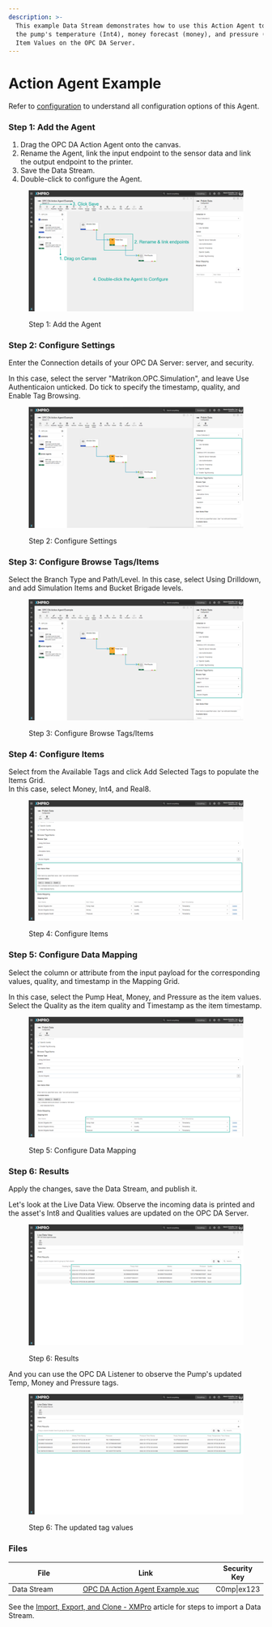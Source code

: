 ```yaml
---
description: >-
  This example Data Stream demonstrates how to use this Action Agent to update
  the pump's temperature (Int4), money forecast (money), and pressure (Real8)
  Item Values on the OPC DA Server.
---
```


# Action Agent Example

<!-- unsupported tag removed -->
Refer to [configuration](action-agent-configuration.md) to understand all configuration options of this Agent.
<!-- unsupported tag removed -->

### Step 1: Add the Agent

1. Drag the OPC DA Action Agent onto the canvas.
2. Rename the Agent, link the input endpoint to the sensor data and link the output endpoint to the printer.
3. Save the Data Stream.
4. Double-click to configure the Agent.

<figure><img src="../../../../../.gitbook/assets/OPC DA AA Step 1.png" alt=""><figcaption><p>Step 1: Add the Agent</p></figcaption></figure>

### Step 2: Configure Settings

Enter the Connection details of your OPC DA Server: server, and security.

In this case, select the server "Matrikon.OPC.Simulation", and leave Use Authenticaion unticked. Do tick to specify the timestamp, quality, and Enable Tag Browsing.

<figure><img src="../../../../../.gitbook/assets/OPC DA AA Step 2.png" alt=""><figcaption><p>Step 2: Configure Settings</p></figcaption></figure>

### Step 3: Configure Browse Tags/Items

Select the Branch Type and Path/Level. In this case, select Using Drilldown, and add Simulation Items and Bucket Brigade levels.

<figure><img src="../../../../../.gitbook/assets/OPC DA AA Step 3.png" alt=""><figcaption><p>Step 3: Configure Browse Tags/Items</p></figcaption></figure>

### Step 4: Configure Items

Select from the Available Tags and click Add Selected Tags to populate the Items Grid. \
In this case, select Money, Int4, and Real8.

<figure><img src="../../../../../.gitbook/assets/OPC DA AA Step 4.png" alt=""><figcaption><p>Step 4: Configure Items</p></figcaption></figure>

### Step 5: Configure Data Mapping

Select the column or attribute from the input payload for the corresponding values, quality, and timestamp in the Mapping Grid.

In this case, select the Pump Heat, Money, and Pressure as the item values. Select the Quality as the item quality and Timestamp as the item timestamp.

<figure><img src="../../../../../.gitbook/assets/OPC DA AA Step 5.png" alt=""><figcaption><p>Step 5: Configure Data Mapping</p></figcaption></figure>

### Step 6: Results

Apply the changes, save the Data Stream, and publish it.

Let's look at the Live Data View. Observe the incoming data is printed and the asset's Int8 and Qualities values are updated on the OPC DA Server.

<figure><img src="../../../../../.gitbook/assets/OPC DA AA Step 6.png" alt=""><figcaption><p>Step 6: Results</p></figcaption></figure>

And you can use the OPC DA Listener to observe the Pump's updated Temp, Money and Pressure tags.&#x20;

<figure><img src="../../../../../.gitbook/assets/OPC DA AA Step 6a.png" alt=""><figcaption><p>Step 6: The updated tag values </p></figcaption></figure>

### Files

<table><thead><tr><th width="187.87658056443786">File</th><th width="377.87287411060635" data-type="files">Link</th><th>Security Key</th></tr></thead><tbody><tr><td>Data Stream</td><td><a href="../../../../../.gitbook/assets/OPC DA Action Agent Example.xuc">OPC DA Action Agent Example.xuc</a></td><td>C0mp|ex123</td></tr></tbody></table>

<!-- unsupported tag removed -->
See the [Import, Export, and Clone - XMPro](https://documentation.xmpro.com/how-tos/import-export-and-clone#importing) article for steps to import a Data Stream.
<!-- unsupported tag removed -->
